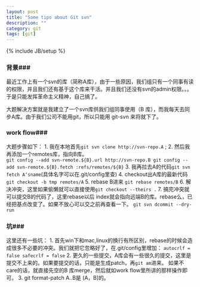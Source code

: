 ```yaml
---
layout: post
title: "Some tips about Git svn"
description: ""
category: git
tags: [git]
---
```

{% include JB/setup %}
### 背景###
最近工作上有一个svn的库（简称A库），由于一些原因，我们组只有一个同事有读的权限，并且我们还有基于这个库来干活。并且我们还没有svn的admin权限。。。于是只能发挥革命主义精神，自己搞了。

大题解决方案就是我建立了一个svn库供我们组同事使用（B 库），而我每天去同步A库。由于我们公司不能用git，所以只能用 git-svn 来将就下了。

### work flow###
大题步骤如下：
	1. 我在本地首先`git svn clone http://svn-repo.A` ;
	2. 然后我再添加一个remotes库，指向B库。	
	```
		git config --add svn-remote.${B}.url http://svn-repo.B
		git config --add svn-remote.${B}.fetch :refs/remotes/${B}
	```
	3. 我再拉去A的代码`git svn fetch A‘sname`(具体名字可以在.git/config里查)
	4. checkout出A库的最新代码 `git checkout -b tmp remotes/A`
	5. rebase B进来 `git rebase remotes/B`
	6. 解决冲突，这里如果偷懒就可以直接使用`git checkout --theirs .`
	7. 搞完冲突就可以提交B的代码了，这里rebase以后 index就会指向远端B的库。rebase么，已经把基点改变了。如果不放心可以交之前再查看一下。
	`git svn dcommit --dry-run`
	
### 坑###

这里还有一些坑：
	1. 首先win下和mac,linux的换行有所区别，rebase的时候会造成很多不必要的冲突。我们就把它忽略好了，在.git/config里增加：
	```
	    autocrlf = false
        safecrlf = false
	```	
	2. 更久的一些提交，A库会有一些很久的提交，这里是提交不上来的。如果要提交的话，只能是生成patch，再`git am`进来。 如果不care的话，就直接先空的B 库merge，然后就如work flow里所讲的那样操作即可。
	3. git format-patch A..B是 (A，B]的。
